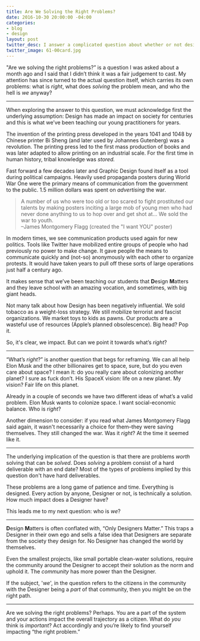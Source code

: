 ```yaml
---
title: Are We Solving the Right Problems?
date: 2016-10-30 20:00:00 -04:00
categories:
- blog
- design
layout: post
twitter_desc: I answer a complicated question about whether or not designers are solving the right problems.
twitter_image: 61-00card.jpg
---
```


"Are we solving the right problems?” is a question I was asked about a month ago and I said that I didn’t think it was a fair judgement to cast. My attention has since turned to the actual question itself, which carries its own problems: what is _right_, what does _solving_ the problem mean, and who the hell is _we_ anyway?

<hr class="small">

When exploring the answer to this question, we must acknowledge first the underlying assumption: Design has made an impact on society for centuries and this is what we’ve been teaching our young practitioners for years.

The invention of the printing press developed in the years 1041 and 1048 by Chinese printer Bi Sheng (and later used by Johannes Gutenberg) was a revolution. The printing press led to the first mass production of books and was later adapted to allow printing on an industrial scale. For the first time in human history, tribal knowledge was _stored._

Fast forward a few decades later and Graphic Design found itself as a tool during political campaigns. Heavily used propaganda posters during World War One were the primary means of communication from the government to the public. 1.5 million dollars was spent on _advertising_ the war.

<blockquote class="large">
	<p>A number of us who were too old or too scared to fight prostituted our talents by making posters inciting a large mob of young men who had never done anything to us to hop over and get shot at... We sold the war to youth.  
	<br>–James Montgomery Flagg (created the "I want YOU" poster)</p>
</blockquote>

In modern times, we see communication products used again for new politics. Tools like Twitter have mobilized entire groups of people who had previously no power to make change. It gave people the means to communicate quickly and (not-so) anonymously with each other to organize protests. It would have taken years to pull off these sorts of large operations just half a century ago.

It makes sense that we’ve been teaching our students that **D**esign **M**atters and they leave school with an amazing vocation, and sometimes, with big giant heads.

Not many talk about how Design has been negatively influential. We sold tobacco as a weight-loss strategy. We still mobilize terrorist and fascist organizations. We market toys to kids as pawns. Our products are a wasteful use of resources (Apple’s planned obsolescence). Big head? Pop it.

So, it's clear, we impact. But can we point it towards what’s _right_?

<hr class="small">

“What’s *right*?” is another question that begs for reframing. We can all help Elon Musk and the other billionaires get to space, sure, but do you even care about space? I mean it: do you really care about colonizing another planet? I sure as fuck don’t. His SpaceX vision: life on a new planet. My vision? Fair life on this planet.

Already in a couple of seconds we have two different ideas of what’s a valid problem. Elon Musk wants to colonize space. I want social-economic balance. Who is _right_?

Another dimension to consider: if you read what James Montgomery Flagg said again, it wasn't necessarily a choice for them–they were saving themselves. They still changed the war. Was it _right_? At the time it seemed like it.

<hr class="small">

The underlying implication of the question is that there are problems _worth_ solving that can be _solved_. Does _solving_ a problem consist of a hard deliverable with an end date? Most of the types of problems implied by this question don't have hard deliverables.

These problems are a long game of patience and time. Everything is designed. Every action by anyone, Designer or not, is technically a solution. How much impact does a Designer have? 

This leads me to my next question: who is _we_?

<hr class="small">

**D**esign **M**atters is often conflated with, “Only Designers Matter.” This traps a Designer in their own ego and sells a false idea that Designers are separate from the society they design for. No Designer has changed the world by themselves. 

Even the smallest projects, like small portable clean-water solutions, require the community around the Designer to accept their solution as the norm and uphold it. The _community_ has more power than the Designer.

If the subject, '_we_', in the question refers to the citizens in the community with the Designer being a _part_ of that community, then you might be on the right path.

<hr class="small">

Are we solving the right problems? Perhaps. You are a part of the system and your actions impact the overall trajectory as a citizen. What do _you_ think is _important_? Act accordingly and you’re likely to find yourself impacting “the right problem.”